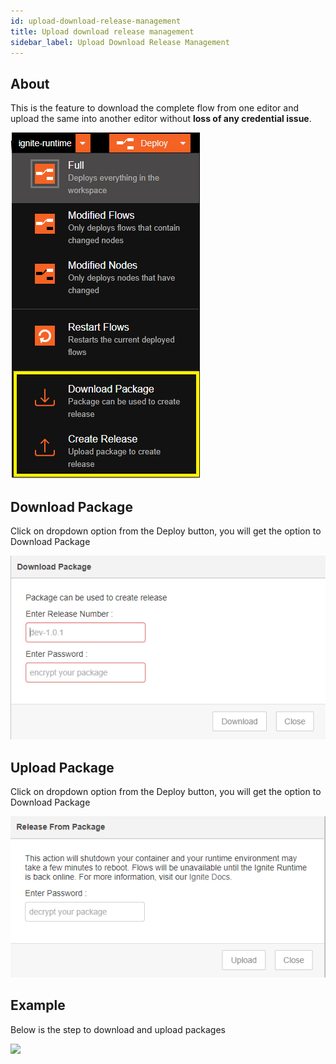 ```yaml
---
id: upload-download-release-management
title: Upload download release management
sidebar_label: Upload Download Release Management
---
```


## About

This is the feature to download the complete flow from one editor and upload the same into another editor without <b>loss of any credential issue</b>.

![](../assets/release-management/ignite-release-capability.png)

## Download Package

Click on dropdown option from the Deploy button, you will get the option to Download Package

![](../assets/release-management/ignite-release-capability-download.png)

## Upload Package

Click on dropdown option from the Deploy button, you will get the option to Download Package

![](../assets/release-management/ignite-release-capability-upload.png)

## Example

Below is the step to download and upload packages

![](../assets/release-management/ignite-release-capability.gif)

